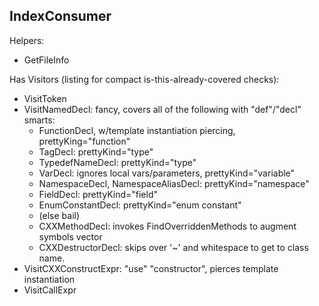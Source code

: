 
## IndexConsumer ##

Helpers:
* GetFileInfo

Has Visitors (listing for compact is-this-already-covered checks):
* VisitToken
* VisitNamedDecl: fancy, covers all of the following with "def"/"decl" smarts:
  * FunctionDecl, w/template instantiation piercing, prettyKing="function"
  * TagDecl: prettyKind="type"
  * TypedefNameDecl: prettyKind="type"
  * VarDecl: ignores local vars/parameters, prettyKind="variable"
  * NamespaceDecl, NamespaceAliasDecl: prettyKind="namespace"
  * FieldDecl: prettyKind="field"
  * EnumConstantDecl: prettyKind="enum constant"
  * (else bail)
  * CXXMethodDecl: invokes FindOverriddenMethods to augment symbols vector
  * CXXDestructorDecl: skips over '~' and whitespace to get to class name.
* VisitCXXConstructExpr: "use" "constructor", pierces template instantiation
* VisitCallExpr
